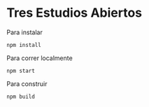
# Tres Estudios Abiertos

Para instalar

`npm install`

Para correr localmente

`npm start`

Para construir

`npm build`
